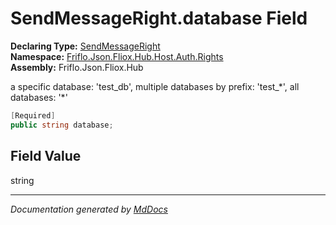 ﻿<!--  
  <auto-generated>   
    The contents of this file were generated by a tool.  
    Changes to this file may be list if the file is regenerated  
  </auto-generated>   
-->

# SendMessageRight.database Field

**Declaring Type:** [SendMessageRight](../index.md)  
**Namespace:** [Friflo.Json.Fliox.Hub.Host.Auth.Rights](../../index.md)  
**Assembly:** Friflo.Json.Fliox.Hub

a specific database: 'test\_db', multiple databases by prefix: 'test\_\*', all databases: '\*'

```csharp
[Required]
public string database;
```

## Field Value

string

___

*Documentation generated by [MdDocs](https://github.com/ap0llo/mddocs)*
